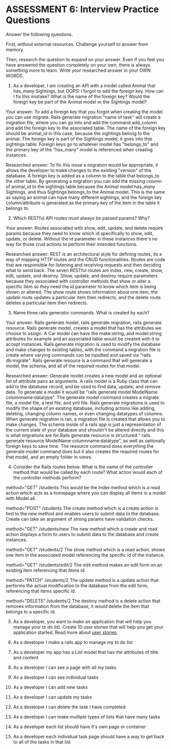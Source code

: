 # ASSESSMENT 6: Interview Practice Questions

Answer the following questions.

First, without external resources. Challenge yourself to answer from memory.

Then, research the question to expand on your answer. Even if you feel you have answered the question completely on your own, there is always something more to learn. Write your researched answer in your OWN WORDS.

1. As a developer, I am creating an API with a model called Animal that has_many Sightings, but OOPS! I forgot to add the foreign key. How can I fix this mistake? What is the name of the foreign key? Would the foreign key be part of the Animal model or the Sightings model?

Your answer: To add a foreign key that you forgot when creating the model you can use migrate. Rails generate migration "name of task" will create a migration file, where you can go into and add the command add_column and add the foreign key to the associated table. The name of the foreign key should be animal_id in this case, because the sightings belong to the animal. The foreign key is part of the Sightings model, it goes into thje sightings table. Foreign keys go to whatever model has "belongs_to" and the primary key of the "has_many" model is referenced when creating instances.

Researched answer: To fix this issue a migration would be appropriate, it allows the developer to make changes to the existing "version" of the database. A foreign key is added as a column to the table that belongs_to the other table. By generating a migration you can add the missing column of animal_id to the sightings table because the Animal model has_many Sightings, and thus Sightings belongs_to the Animal model. This is the same as saying an animal can have many different sightings, and the foreign key column/attribute is generated as the primary key of the item in the table it belongs to.

2. Which RESTful API routes must always be passed params? Why?

Your answer: Routes associated with show, edit, update, and delete require params because they need to know which id specifically to show, edit, update, or delete. Without the id parameter in these instances there's no way for those crud actions to perform their intended functions.

Researched answer: REST is an architectural style for defining routes, its a way of mapping HTTP routes and the CRUD functionalities. Routes are code that are responsible for listening and receiving requests and then deciding what to send back. The seven RESTful routes are index, new, create, show, edit, update, and destroy. Show, update, and destroy require parameters because they associated with controller methods that show or alter a specific item so they need the id parameter to know which item is being shown or altered. The show route shows information about one item, the update route updates a particular item then redirects, and the delete route deletes a particular item then redirects.

<!-- edit is not an api route -->

3. Name three rails generator commands. What is created by each?

Your answer: Rails generate model, rails generate migration, rails generate resource. Rails generate model, creates a model that has the attributes we choose to assign. A Car model can have the make:string, and model:string attributes for example and an associated table would be created with it to accept instances. Rails generate migration is used to modify the database and make changes to existing tables, with the command a migration file is create where varying commands can be inputted and saved via "rails db:migrate". Rails generate resouce is a command that will generate a model, the schema, and all of the required routes for that model.

Researched answer: Generate model creates a new model and an optional list of attribute pairs as arguments. A rails model is a Ruby class that can add to the database record, and be used to find data, update, and remove data. To generate a model it would be "rails generate model ModelName columnname:datatype". The generate model command creates a migrate file, a model file, a test file, and yml file. Rails generate migrations is used to modify the shape of an existing database, including actions like adding, deleting, changing column names, or even changing datatypes of columns. When generate migration is ran, a migration file is created that allows you to make changes. The schema inside of a rails app is just a representation of the current state of your database and shouldn't be altered directly and this is what migrations are for.Rails generate resource is structured " rails generate resource ModelName columnname:datatype", as well as optionally foreign keys to save time. The resource command does everything the generate model command does but it also creates the required routes for that model, and an empty folder in views.

4. Consider the Rails routes below. What is the name of the controller method that would be called by each route? What action would each of the controller methods perform?

method="GET" /students This would be the Index method which is a read action which acts as a homepage where you can display all items in a model with Model.all.

method="POST" /students The create method which is a create action is tied to the new method and enables users to submit data to the database. Create can take an argument of strong params have validation checks.

method="GET" /students/new The new method which a create and read action displays a form to users to submit data to the database and create instances.

method="GET" /students/2 The show method which is a read action, shows one item in the associated model referencing the specific id of the instance.

method="GET" /students/edit/2 The edit method makes an edit form on an existing item referencing that items id.

method="PATCH" /students/2 The update method is a update action that performs the actual modification to the database from the edit form, referencing that items specific id.

method="DELETE" /students/2 The destroy method is a delete action that removes information from the database, it would delete the item that belongs to a specific id.

5. As a developer, you want to make an application that will help you manage your to do list. Create 10 user stories that will help you get your application started. Read more about [user stories](https://www.atlassian.com/agile/project-management/user-stories).

1. As a developer I make a rails app to manage my to do list
1. As a developer my app has a List model that has the attributes of title and content
1. As a developer I can see a page with all my tasks
1. As a developer I can see individual tasks
1. As a developer I can add new tasks
1. As a developer I can update my tasks
1. As a developer I can delete the task I have completed
1. As a developer I can make multiple types of lists that have many tasks
1. As a developer each list should have it's own page or container
1. As a developer each individual task page should have a way to get back to all of the tasks in that list

